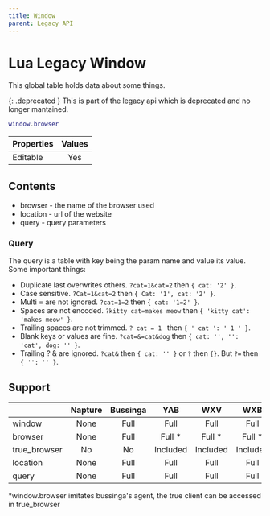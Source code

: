 ```yaml
---
title: Window
parent: Legacy API
---
```

# Lua Legacy Window
This global table holds data about some things.

{: .deprecated }
This is part of the legacy api which is deprecated and no longer mantained.

```lua
window.browser
```

| Properties | Values |
| ---------- | :----: |
| Editable   | Yes    |

## Contents
- browser - the name of the browser used
- location - url of the website
- query - query parameters

### Query
The query is a table with key being the param name and value its value. Some important things:
- Duplicate last overwrites others. `?cat=1&cat=2` then `{ cat: '2' }`.
- Case sensitive. `?Cat=1&cat=2` then `{ Cat: '1', cat: '2' }`.
- Multi = are not ignored. `?cat=1=2` then `{ cat: '1=2' }`.
- Spaces are not encoded. `?kitty cat=makes meow` then `{ 'kitty cat': 'makes meow' }`.
- Trailing spaces are not trimmed. `? cat = 1 ` then `{ ' cat ': ' 1 ' }`.
- Blank keys or values are fine. `?cat=&=cat&dog` then `{ cat: '', '': 'cat', dog: '' }`.
- Trailing ? & are ignored. `?cat&` then `{ cat: '' }` or `?` then `{}`. But `?=` then `{ '': '' }`.

## Support

|              | Napture | Bussinga | YAB      | WXV      | WXB      |
| ------------ | :-----: | :------: | :------: | :------: | :------: |
| window       | None    | Full     | Full     | Full     | Full     |
| browser      | None    | Full     | Full *   | Full *   | Full *   |
| true_browser | No      | No       | Included | Included | Included |
| location     | None    | Full     | Full     | Full     | Full     |
| query        | None    | Full     | Full     | Full     | Full     |

*window.browser imitates bussinga's agent, the true client can be accessed in true_browser